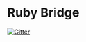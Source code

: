 # Ruby Bridge

[![Gitter](https://badges.gitter.im/Join%20Chat.svg)](https://gitter.im/olistik/ruby-bridge-it?utm_source=badge&utm_medium=badge&utm_campaign=pr-badge&utm_content=badge)
